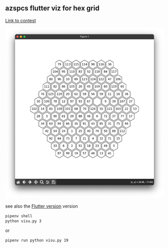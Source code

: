 ## azspcs flutter viz for hex grid

[Link to contest](http://azspcs.com/Contest/BaltosPuzzle/)

<img src="demo/demo.png" width="700">

see also the [Flutter version](https://github.com/keyle/azspcs-flutterviz) version

```
pipenv shell
python visu.py 3
```

or 

```
pipenv run python visu.py 19
```
